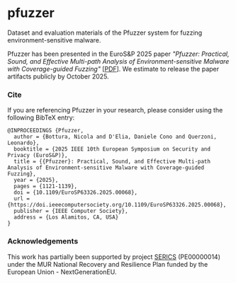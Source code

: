 # pfuzzer
Dataset and evaluation materials of the Pfuzzer system for fuzzing environment-sensitive malware.

Pfuzzer has been presented in the EuroS&P 2025 paper *"Pfuzzer: Practical, Sound, and Effective Multi-path Analysis of Environment-sensitive Malware with Coverage-guided Fuzzing"* [[PDF](https://www.diag.uniroma1.it/~delia/papers/eurosp25-pfuzzer.pdf)]. We estimate to release the paper artifacts publicly by October 2025.


### Cite

If you are referencing Pfuzzer in your research, please consider using the following BibTeX entry:

```
@INPROCEEDINGS {Pfuzzer,
  author = {Bottura, Nicola and D'Elia, Daniele Cono and Querzoni, Leonardo},
  booktitle = {2025 IEEE 10th European Symposium on Security and Privacy (EuroS&P)},
  title = {{Pfuzzer}: Practical, Sound, and Effective Multi-path Analysis of Environment-sensitive Malware with Coverage-guided Fuzzing},
  year = {2025},
  pages = {1121-1139},
  doi = {10.1109/EuroSP63326.2025.00068},
  url = {https://doi.ieeecomputersociety.org/10.1109/EuroSP63326.2025.00068},
  publisher = {IEEE Computer Society},
  address = {Los Alamitos, CA, USA}
}
```

### Acknowledgements

This work has partially been supported by project [SERICS](https://serics.eu/) (PE00000014) under the MUR National Recovery and Resilience Plan funded by the European Union - NextGenerationEU.
